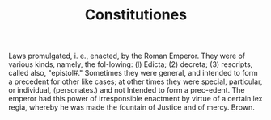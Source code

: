 ---
title: Constitutiones
letter: C
permalink: "/definitions/bld-constitutiones.html"
body: 'Laws promulgated, i. e., enacted, by the Roman Emperor. They were of various
  kinds, namely, the fol-lowing: (l) Edicta; (2) decreta; (3) rescripts, called also,
  "epistol#." Sometimes they were general, and intended to form a precedent for other
  like cases; at other times they were special, particular, or individual, (personates.)
  and not lntended to form a prec-edent. The emperor had this power of irresponsible
  enactment by virtue of a certain lex regia, whereby he was made the fountain of
  Justice and of mercy. Brown.'
published_at: '2018-07-07'
source: Black's Law Dictionary 2nd Ed (1910)
layout: post
---